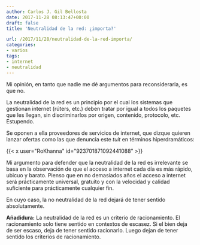 ```yaml
---
author: Carlos J. Gil Bellosta
date: 2017-11-28 08:13:47+00:00
draft: false
title: 'Neutralidad de la red: ¿importa?'

url: /2017/11/28/neutralidad-de-la-red-importa/
categories:
- varios
tags:
- internet
- neutralidad
---
```


Mi opinión, en tanto que nadie me dé argumentos para reconsiderarla, es que no.

La neutralidad de la red es un principio por el cual los sistemas que gestionan internet (rúters, etc.) deben tratar por igual a todos los paquetes que les llegan, sin discriminarlos por origen, contenido, protocolo, etc. Estupendo.

Se oponen a ella proveedores de servicios de internet, que dizque quieren lanzar ofertas como las que denuncia este _tuit_ en términos hiperdramáticos:

{{< x user="RoKhanna" id="923701871092441088" >}}

Mi argumento para defender que la neutralidad de la red es irrelevante se basa en la observación de que el acceso a internet cada día es más rápido, ubicuo y barato. Pienso que en no demasiados años el acceso a internet será prácticamente universal, gratuito y con la velocidad y calidad suficiente para prácticamente cualquier fin.

En cuyo caso, la no neutralidad de la red dejará de tener sentido absolutamente.

**Añadidura:** La neutralidad de la red es un criterio de racionamiento. El racionamiento solo tiene sentido en contextos de escasez. Si el bien deja de ser escaso, deja de tener sentido racionarlo. Luego dejan de tener sentido los criterios de racionamiento.
